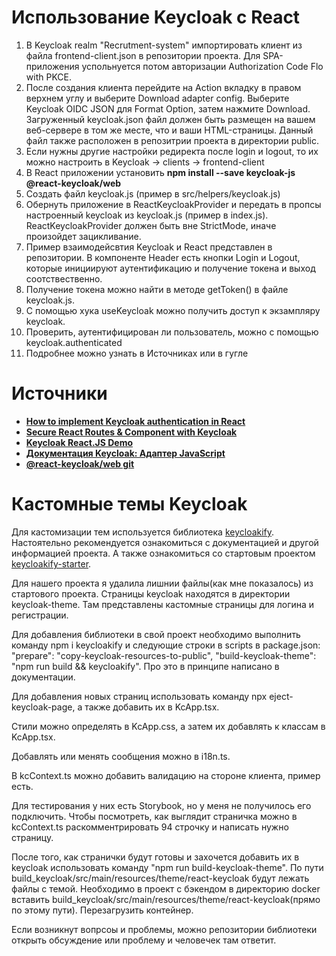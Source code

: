 # Использование Keycloak с React
1. В Keycloak realm "Recrutment-system" импортировать клиент из файла frontend-client.json в репозитории проекта. Для SPA-приложения успольнуется потом авторизации Authorization Code Flo with PKCE.
2. После создания клиента перейдите на Action вкладку в правом верхнем углу и выберите Download adapter config. Выберите Keycloak OIDC JSON для Format Option, затем нажмите Download. Загруженный keycloak.json файл должен быть размещен на вашем веб-сервере в том же месте, что и ваши HTML-страницы. Данный файл также расположен в репозитрии проекта в директории public.
3. Если нужны другие настройки редиректа после login и logout, то их можно настроить в Keycloak -> clients -> frontend-client
4. В React приложении установить <b>npm install --save keycloak-js @react-keycloak/web</b>
5. Создать файл keycloak.js (пример в src/helpers/keycloak.js)
6. Обернуть приложение в ReactKeycloakProvider и передать в пропсы настроенный keycloak из keycloak.js (пример в index.js). ReactKeycloakProvider должен быть вне StrictMode, иначе произойдет зацикливание.
7. Пример взаимодейсвтия Keycloak и React представлен в репозитории. В компоненте Header есть кнопки Login и Logout, которые инициируют аутентификацию и получение токена и выход соотствественно.
8. Получение токена можно найти в методе getToken() в файле keycloak.js.
9. С помощью хука useKeycloak можно получить доступ к экзампляру keycloak.
10. Проверить, аутентифицирован ли пользователь, можно с помощью keycloak.authenticated
11. Подробнее можно узнать в Источниках или в гугле

# Источники
<ul>
  <li><a href="https://blog.logrocket.com/implement-keycloak-authentication-react/"><b>How to implement Keycloak authentication in React</b></a></li>
  <li><a href="https://cagline.medium.com/authenticate-and-authorize-react-routes-component-with-keycloak-666e85662636"><b>Secure React Routes & Component with Keycloak</b></a></li>
  <li><a href="https://github.com/dasniko/keycloak-reactjs-demo"><b>Keycloak React.JS Demo</b></a></li>
  <li><a href="https://www.keycloak.org/docs/latest/securing_apps/index.html#_javascript_adapter"><b>Документация Keycloak: Адаптер JavaScript</b></a></li>
  <li><a href="https://github.com/react-keycloak/react-keycloak/blob/master/packages/web/README.md"><b>@react-keycloak/web git</b></a></li>
</ul>

# Кастомные темы Keycloak
Для кастомизации тем используется библиотека <a href="https://github.com/keycloakify/keycloakify">keycloakify</a>. Настоятельно рекомендуется ознакомиться с документацией и другой информацией проекта. А также ознакомиться со стартовым проектом <a href="https://github.com/keycloakify/keycloakify-starter">keycloakify-starter</a>. 

Для нашего проекта я удалила лишнии файлы(как мне показалось) из стартового проекта. Страницы keycloak находятся в директории keycloak-theme. Там представлены кастомные страницы для логина и регистрации. 

Для добавления библиотеки в свой проект необходимо выполнить команду npm i keycloakify и следующие строки в scripts в package.json: "prepare": "copy-keycloak-resources-to-public", "build-keycloak-theme": "npm run build && keycloakify". Про это в принципе написано в документации.

Для добавления новых страниц использовать команду npx eject-keycloak-page, а также добавить их в KcApp.tsx.

Стили можно определять в KcApp.css, а затем их добавлять к классам в KcApp.tsx.

Добавлять или менять сообщения можно в i18n.ts.

В kcContext.ts можно добавить валидацию на стороне клиента, пример есть.

Для тестирования у них есть Storybook, но у меня не получилось его подключить. Чтобы посмотреть, как выглядит страничка можно в kcContext.ts раскомментрировать 94 строчку и написать нужно страницу. 

После того, как странички будут готовы и захочется добавить их в keycloak использовать команду  "npm run  build-keycloak-theme". По пути build_keycloak/src/main/resources/theme/react-keycloak будут лежать файлы с темой. Необходимо в проект с бэкендом в директорию docker вставить build_keycloak/src/main/resources/theme/react-keycloak(прямо по этому пути). Перезагрузить контейнер.

Если возникнут вопрсоы и проблемы, можно репозитории библиотеки открыть обсуждение или проблему и человечек там ответит.
